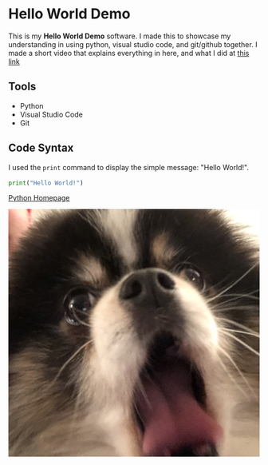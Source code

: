 # Hello World Demo

This is my **Hello World Demo** software. I made this to showcase my understanding in using python, visual studio code, and git/github together.
I made a short video that explains everything in here, and what I did at [this link](https://youtu.be/O0LUFYqonvE)

## Tools


* Python
* Visual Studio Code
* Git

## Code Syntax

I used the `print` command to display the simple message: "Hello World!".

```python
print("Hello World!")
```

[Python Homepage](python.org)

![dog](image0.jpeg)
